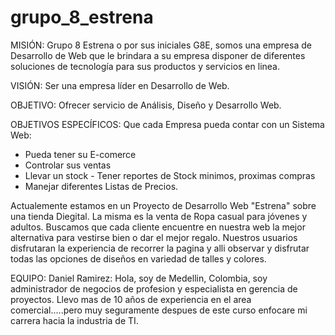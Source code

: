 # grupo_8_estrena

MISIÓN:
Grupo 8 Estrena o por sus iniciales G8E, somos una empresa de Desarrollo de Web que le brindara a su empresa disponer de diferentes soluciones de tecnología para sus productos y servicios en linea.

VISIÓN:
Ser una empresa líder en Desarrollo de Web.

OBJETIVO:
Ofrecer servicio de Análisis, Diseño y Desarrollo Web.

OBJETIVOS ESPECÍFICOS:
Que cada Empresa pueda contar con un Sistema Web:
- Pueda tener su E-comerce
- Controlar sus ventas
- Llevar un stock - Tener reportes de Stock minimos, proximas compras
- Manejar diferentes Listas de Precios.

Actualemente estamos en un Proyecto de Desarrollo Web "Estrena" sobre una tienda Diegital. La misma es la venta de Ropa casual para jóvenes y adultos. Buscamos que cada cliente encuentre en nuestra web la mejor alternativa para vestirse bien o dar el mejor regalo. Nuestros usuarios disfrutaran la experiencia de recorrer la pagina y alli observar y disfrutar todas las opciones de diseños en variedad de talles y colores.

EQUIPO:
Daniel Ramirez: Hola, soy de Medellin, Colombia, soy administrador de negocios de profesion y especialista en gerencia de proyectos. Llevo mas de 10 años de experiencia en el area comercial.....pero muy seguramente despues de este curso enfocare mi carrera hacia la industria de TI.
